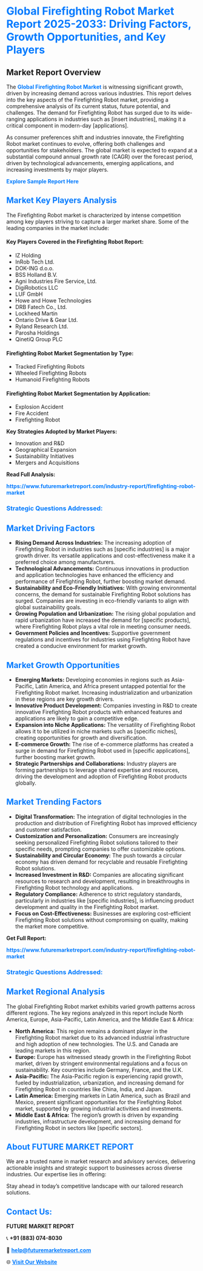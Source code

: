 <h1 style="color: #007BFF;">Global Firefighting Robot Market Report 2025-2033: Driving Factors, Growth Opportunities, and Key Players</h1>

<section id="overview">
<h2>Market Report Overview</h2>
<p>The <a href="https://www.futuremarketreport.com/industry-report/firefighting-robot-market" style="color: #007BFF; text-decoration: none;"><strong>Global Firefighting Robot Market</strong></a> is witnessing significant growth, driven by increasing demand across various industries. This report delves into the key aspects of the Firefighting Robot market, providing a comprehensive analysis of its current status, future potential, and challenges. The demand for Firefighting Robot has surged due to its wide-ranging applications in industries such as [insert industries], making it a critical component in modern-day [applications].</p>
<p>As consumer preferences shift and industries innovate, the Firefighting Robot market continues to evolve, offering both challenges and opportunities for stakeholders. The global market is expected to expand at a substantial compound annual growth rate (CAGR) over the forecast period, driven by technological advancements, emerging applications, and increasing investments by major players.</p>
</section>

<section id="overview">
<p><a href="https://www.futuremarketreport.com/request-sample/reportId=110934" style="color: #007BFF; text-decoration: none;"><strong>Explore Sample Report Here</strong></a></p>
</section>

<section id="key-players">
<h2 style="color: #007BFF;">Market Key Players Analysis</h2>
<p>The Firefighting Robot market is characterized by intense competition among key players striving to capture a larger market share. Some of the leading companies in the market include:</p>
<h4>Key Players Covered in the Firefighting Robot Report:</h4>
<ul><li>IZ Holding</li><li>InRob Tech Ltd.</li><li>DOK-ING d.o.o.</li><li>BSS Holland B.V.</li><li>Agni Industries Fire Service, Ltd.</li><li>DigiRobotics LLC</li><li>LUF GmbH</li><li>Howe and Howe Technologies</li><li>DRB Fatech Co., Ltd.</li><li>Lockheed Martin</li><li>Ontario Drive &amp; Gear Ltd.</li><li>Ryland Research Ltd.</li><li>Parosha Holdings</li><li>QinetiQ Group PLC</li></ul>
<h4>Firefighting Robot Market Segmentation by Type:</h4>
<ul><li>Tracked Firefighting Robots</li><li>Wheeled Firefighting Robots</li><li>Humanoid Firefighting Robots</li></ul>

<h4>Firefighting Robot Market Segmentation by Application:</h4>
<ul><li>Explosion Accident</li><li>Fire Accident</li><li>Firefighting Robot</li></ul>
<p><strong>Key Strategies Adopted by Market Players:</strong></p>
<ul>
<li>Innovation and R&D</li>
<li>Geographical Expansion</li>
<li>Sustainability Initiatives</li>
<li>Mergers and Acquisitions</li>
</ul>
</section>

<section>
<p><strong>Read Full Analysis: </strong></p><a href="https://www.futuremarketreport.com/industry-report/firefighting-robot-market" style="color: #007BFF; text-decoration: none;"><strong>https://www.futuremarketreport.com/industry-report/firefighting-robot-market</strong></a>
<h3 style="color: #007BFF;">Strategic Questions Addressed:</h3>
</section>

<section id="driving-factors">
<h2 style="color: #007BFF;">Market Driving Factors</h2>
<ul>
<li><strong>Rising Demand Across Industries:</strong> The increasing adoption of Firefighting Robot in industries such as [specific industries] is a major growth driver. Its versatile applications and cost-effectiveness make it a preferred choice among manufacturers.</li>
<li><strong>Technological Advancements:</strong> Continuous innovations in production and application technologies have enhanced the efficiency and performance of Firefighting Robot, further boosting market demand.</li>
<li><strong>Sustainability and Eco-Friendly Initiatives:</strong> With growing environmental concerns, the demand for sustainable Firefighting Robot solutions has surged. Companies are investing in eco-friendly variants to align with global sustainability goals.</li>
<li><strong>Growing Population and Urbanization:</strong> The rising global population and rapid urbanization have increased the demand for [specific products], where Firefighting Robot plays a vital role in meeting consumer needs.</li>
<li><strong>Government Policies and Incentives:</strong> Supportive government regulations and incentives for industries using Firefighting Robot have created a conducive environment for market growth.</li>
</ul>
</section>

<section id="growth-opportunities">
<h2 style="color: #007BFF;">Market Growth Opportunities</h2>
<ul>
<li><strong>Emerging Markets:</strong> Developing economies in regions such as Asia-Pacific, Latin America, and Africa present untapped potential for the Firefighting Robot market. Increasing industrialization and urbanization in these regions are key growth drivers.</li>
<li><strong>Innovative Product Development:</strong> Companies investing in R&D to create innovative Firefighting Robot products with enhanced features and applications are likely to gain a competitive edge.</li>
<li><strong>Expansion into Niche Applications:</strong> The versatility of Firefighting Robot allows it to be utilized in niche markets such as [specific niches], creating opportunities for growth and diversification.</li>
<li><strong>E-commerce Growth:</strong> The rise of e-commerce platforms has created a surge in demand for Firefighting Robot used in [specific applications], further boosting market growth.</li>
<li><strong>Strategic Partnerships and Collaborations:</strong> Industry players are forming partnerships to leverage shared expertise and resources, driving the development and adoption of Firefighting Robot products globally.</li>
</ul>
</section>

<section id="trending-factors">
<h2 style="color: #007BFF;">Market Trending Factors</h2>
<ul>
<li><strong>Digital Transformation:</strong> The integration of digital technologies in the production and distribution of Firefighting Robot has improved efficiency and customer satisfaction.</li>
<li><strong>Customization and Personalization:</strong> Consumers are increasingly seeking personalized Firefighting Robot solutions tailored to their specific needs, prompting companies to offer customizable options.</li>
<li><strong>Sustainability and Circular Economy:</strong> The push towards a circular economy has driven demand for recyclable and reusable Firefighting Robot solutions.</li>
<li><strong>Increased Investment in R&D:</strong> Companies are allocating significant resources to research and development, resulting in breakthroughs in Firefighting Robot technology and applications.</li>
<li><strong>Regulatory Compliance:</strong> Adherence to strict regulatory standards, particularly in industries like [specific industries], is influencing product development and quality in the Firefighting Robot market.</li>
<li><strong>Focus on Cost-Effectiveness:</strong> Businesses are exploring cost-efficient Firefighting Robot solutions without compromising on quality, making the market more competitive.</li>
</ul>
</section>

<section>
<p><strong>Get Full Report: </strong></p><a href="https://www.futuremarketreport.com/industry-report/firefighting-robot-market" style="color: #007BFF; text-decoration: none;"><strong>https://www.futuremarketreport.com/industry-report/firefighting-robot-market</strong></a>
<h3 style="color: #007BFF;">Strategic Questions Addressed:</h3>
</section>


<section id="regional-analysis">
<h2 style="color: #007BFF;">Market Regional Analysis</h2>
<p>The global Firefighting Robot market exhibits varied growth patterns across different regions. The key regions analyzed in this report include North America, Europe, Asia-Pacific, Latin America, and the Middle East & Africa:</p>
<ul>
<li><strong>North America:</strong> This region remains a dominant player in the Firefighting Robot market due to its advanced industrial infrastructure and high adoption of new technologies. The U.S. and Canada are leading markets in this region.</li>
<li><strong>Europe:</strong> Europe has witnessed steady growth in the Firefighting Robot market, driven by stringent environmental regulations and a focus on sustainability. Key countries include Germany, France, and the U.K.</li>
<li><strong>Asia-Pacific:</strong> The Asia-Pacific region is experiencing rapid growth, fueled by industrialization, urbanization, and increasing demand for Firefighting Robot in countries like China, India, and Japan.</li>
<li><strong>Latin America:</strong> Emerging markets in Latin America, such as Brazil and Mexico, present significant opportunities for the Firefighting Robot market, supported by growing industrial activities and investments.</li>
<li><strong>Middle East & Africa:</strong> The region’s growth is driven by expanding industries, infrastructure development, and increasing demand for Firefighting Robot in sectors like [specific sectors].</li>
</ul>
</section>

<footer>
<h2 style="color: #007BFF;">About FUTURE MARKET REPORT</h2>
<p>We are a trusted name in market research and advisory services, delivering actionable insights and strategic support to businesses across diverse industries. Our expertise lies in offering:</p>

<p>Stay ahead in today’s competitive landscape with our tailored research solutions.</p>

<h2 style="color: #007BFF;">Contact Us:</h2>
<p><strong>FUTURE MARKET REPORT</strong></p>
<p>📞 <strong>+91 (883) 074-8030</strong></p>
<p>📧 <strong><a href="mailto:help@futuremarketreport.com" style="color: #007BFF;">help@futuremarketreport.com</a></strong></p>
<p>🌐 <strong><a href="https://www.futuremarketreport.com/" style="color: #007BFF;">Visit Our Website</a></strong></p>
</footer>